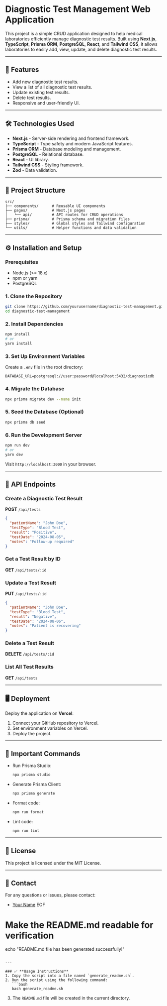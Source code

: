 # Diagnostic Test Management Web Application

This project is a simple CRUD application designed to help medical laboratories efficiently manage diagnostic test results. Built using **Next.js**, **TypeScript**, **Prisma ORM**, **PostgreSQL**, **React**, and **Tailwind CSS**, it allows laboratories to easily add, view, update, and delete diagnostic test results.

---

## 🚀 Features
- Add new diagnostic test results.
- View a list of all diagnostic test results.
- Update existing test results.
- Delete test results.
- Responsive and user-friendly UI.

---

## 🛠️ Technologies Used
- **Next.js** - Server-side rendering and frontend framework.
- **TypeScript** - Type safety and modern JavaScript features.
- **Prisma ORM** - Database modeling and management.
- **PostgreSQL** - Relational database.
- **React** - UI library.
- **Tailwind CSS** - Styling framework.
- **Zod** - Data validation.

---

## 📂 Project Structure
```
src/
├── components/      # Reusable UI components
├── pages/           # Next.js pages
│   └── api/         # API routes for CRUD operations
├── prisma/          # Prisma schema and migration files
├── styles/          # Global styles and Tailwind configuration
└── utils/           # Helper functions and data validation
```

---

## ⚙️ Installation and Setup

### Prerequisites
- Node.js (>= 18.x)
- npm or yarn
- PostgreSQL

### 1. Clone the Repository
```bash
git clone https://github.com/yourusername/diagnostic-test-management.git
cd diagnostic-test-management
```

### 2. Install Dependencies
```bash
npm install
# or
yarn install
```

### 3. Set Up Environment Variables
Create a `.env` file in the root directory:
```
DATABASE_URL=postgresql://user:password@localhost:5432/diagnosticdb
```

### 4. Migrate the Database
```bash
npx prisma migrate dev --name init
```

### 5. Seed the Database (Optional)
```bash
npx prisma db seed
```

### 6. Run the Development Server
```bash
npm run dev
# or
yarn dev
```
Visit `http://localhost:3000` in your browser.

---

## 📝 API Endpoints

### Create a Diagnostic Test Result
**POST** `/api/tests`
```json
{
  "patientName": "John Doe",
  "testType": "Blood Test",
  "result": "Positive",
  "testDate": "2024-08-05",
  "notes": "Follow-up required"
}
```

### Get a Test Result by ID
**GET** `/api/tests/:id`

### Update a Test Result
**PUT** `/api/tests/:id`
```json
{
  "patientName": "John Doe",
  "testType": "Blood Test",
  "result": "Negative",
  "testDate": "2024-08-06",
  "notes": "Patient is recovering"
}
```

### Delete a Test Result
**DELETE** `/api/tests/:id`

### List All Test Results
**GET** `/api/tests`

---

## 🖥️ Deployment
Deploy the application on **Vercel**:
1. Connect your GitHub repository to Vercel.
2. Set environment variables on Vercel.
3. Deploy the project.

---

## 📌 Important Commands

- Run Prisma Studio:
  ```bash
  npx prisma studio
  ```
- Generate Prisma Client:
  ```bash
  npx prisma generate
  ```
- Format code:
  ```bash
  npm run format
  ```
- Lint code:
  ```bash
  npm run lint
  ```

---

## 📝 License
This project is licensed under the MIT License.

---

## 📧 Contact
For any questions or issues, please contact:
- [Your Name](mailto:yourname@example.com)
EOF

# Make the README.md readable for verification
echo "README.md file has been generated successfully!"
```

---

### ✅ **Usage Instructions**
1. Copy the script into a file named `generate_readme.sh`.  
2. Run the script using the following command:
   ```bash
   bash generate_readme.sh
   ```
3. The `README.md` file will be created in the current directory.
